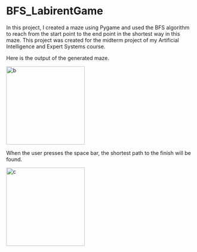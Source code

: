 # BFS_LabirentGame
 In this project, I created a maze using Pygame and used the BFS algorithm to reach from the start point to the end point in the shortest way in this maze.
This project was created for the midterm project of my Artificial Intelligence and Expert Systems course.

Here is the output of the generated maze.
<div>
 <img width="210" alt="b" src="https://github.com/ZehraSimsek/BFS_LabirentGame/assets/125045707/6b48c1e9-db68-4333-b4c7-ca2e3563919f" align="center">
</div>

When the user presses the space bar, the shortest path to the finish will be found.
<div>
 <img width="210" alt="c" src="https://github.com/ZehraSimsek/BFS_LabirentGame/assets/125045707/18829bb5-88f6-4c05-b741-cebfce8c6234" align="center">
</div>
